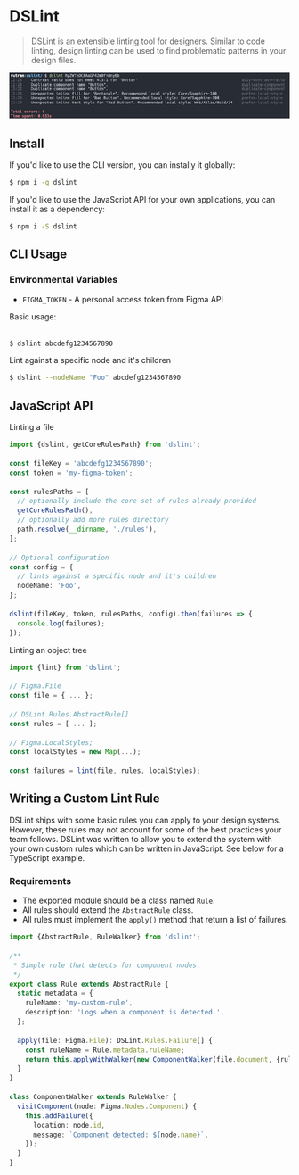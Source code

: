 # DSLint

> DSLint is an extensible linting tool for designers. Similar to code linting, design linting can be used to find problematic patterns in your design files.

![Figma](./screenshots/screenshot-1.png?raw=true)

## Install

If you'd like to use the CLI version, you can instally it globally:

```bash
$ npm i -g dslint
```

If you'd like to use the JavaScript API for your own applications, you can install it as a dependency:

```bash
$ npm i -S dslint
```

## CLI Usage

### Environmental Variables

- `FIGMA_TOKEN` - A personal access token from Figma API

Basic usage:

```bash

$ dslint abcdefg1234567890
```

Lint against a specific node and it's children

```bash
$ dslint --nodeName "Foo" abcdefg1234567890
```

## JavaScript API

Linting a file

```ts
import {dslint, getCoreRulesPath} from 'dslint';

const fileKey = 'abcdefg1234567890';
const token = 'my-figma-token';

const rulesPaths = [
  // optionally include the core set of rules already provided
  getCoreRulesPath(),
  // optionally add more rules directory
  path.resolve(__dirname, './rules'),
];

// Optional configuration
const config = {
  // lints against a specific node and it's children
  nodeName: 'Foo',
};

dslint(fileKey, token, rulesPaths, config).then(failures => {
  console.log(failures);
});
```

Linting an object tree

```ts
import {lint} from 'dslint';

// Figma.File
const file = { ... };

// DSLint.Rules.AbstractRule[]
const rules = [ ... ];

// Figma.LocalStyles;
const localStyles = new Map(...);

const failures = lint(file, rules, localStyles);
```

## Writing a Custom Lint Rule

DSLint ships with some basic rules you can apply to your design systems. However, these rules may not account for some of the best practices your team follows. DSLint was written to allow you to extend the system with your own custom rules which can be written in JavaScript. See below for a TypeScript example.

### Requirements

- The exported module should be a class named `Rule`.
- All rules should extend the `AbstractRule` class.
- All rules must implement the `apply()` method that return a list of failures.

```ts
import {AbstractRule, RuleWalker} from 'dslint';

/**
 * Simple rule that detects for component nodes.
 */
export class Rule extends AbstractRule {
  static metadata = {
    ruleName: 'my-custom-rule',
    description: 'Logs when a component is detected.',
  };

  apply(file: Figma.File): DSLint.Rules.Failure[] {
    const ruleName = Rule.metadata.ruleName;
    return this.applyWithWalker(new ComponentWalker(file.document, {ruleName}));
  }
}

class ComponentWalker extends RuleWalker {
  visitComponent(node: Figma.Nodes.Component) {
    this.addFailure({
      location: node.id,
      message: `Component detected: ${node.name}`,
    });
  }
}
```
